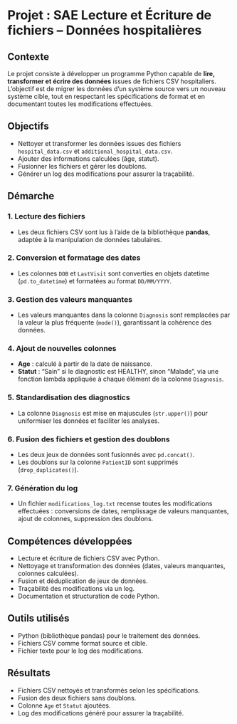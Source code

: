 # Projet : SAE Lecture et Écriture de fichiers – Données hospitalières

## Contexte
Le projet consiste à développer un programme Python capable de **lire, transformer et écrire des données** issues de fichiers CSV hospitaliers.  
L’objectif est de migrer les données d’un système source vers un nouveau système cible, tout en respectant les spécifications de format et en documentant toutes les modifications effectuées.

## Objectifs
- Nettoyer et transformer les données issues des fichiers `hospital_data.csv` et `additional_hospital_data.csv`.  
- Ajouter des informations calculées (âge, statut).  
- Fusionner les fichiers et gérer les doublons.  
- Générer un log des modifications pour assurer la traçabilité.

## Démarche

### 1. Lecture des fichiers
- Les deux fichiers CSV sont lus à l’aide de la bibliothèque **pandas**, adaptée à la manipulation de données tabulaires.

### 2. Conversion et formatage des dates
- Les colonnes `DOB` et `LastVisit` sont converties en objets datetime (`pd.to_datetime`) et formatées au format `DD/MM/YYYY`.

### 3. Gestion des valeurs manquantes
- Les valeurs manquantes dans la colonne `Diagnosis` sont remplacées par la valeur la plus fréquente (`mode()`), garantissant la cohérence des données.

### 4. Ajout de nouvelles colonnes
- **Age** : calculé à partir de la date de naissance.  
- **Statut** : “Sain” si le diagnostic est HEALTHY, sinon “Malade”, via une fonction lambda appliquée à chaque élément de la colonne `Diagnosis`.

### 5. Standardisation des diagnostics
- La colonne `Diagnosis` est mise en majuscules (`str.upper()`) pour uniformiser les données et faciliter les analyses.

### 6. Fusion des fichiers et gestion des doublons
- Les deux jeux de données sont fusionnés avec `pd.concat()`.  
- Les doublons sur la colonne `PatientID` sont supprimés (`drop_duplicates()`).

### 7. Génération du log
- Un fichier `modifications_log.txt` recense toutes les modifications effectuées : conversions de dates, remplissage de valeurs manquantes, ajout de colonnes, suppression des doublons.

## Compétences développées
- Lecture et écriture de fichiers CSV avec Python.  
- Nettoyage et transformation des données (dates, valeurs manquantes, colonnes calculées).  
- Fusion et déduplication de jeux de données.  
- Traçabilité des modifications via un log.  
- Documentation et structuration de code Python.

## Outils utilisés
- Python (bibliothèque pandas) pour le traitement des données.  
- Fichiers CSV comme format source et cible.  
- Fichier texte pour le log des modifications.

## Résultats
- Fichiers CSV nettoyés et transformés selon les spécifications.  
- Fusion des deux fichiers sans doublons.  
- Colonne `Age` et `Statut` ajoutées.  
- Log des modifications généré pour assurer la traçabilité.
